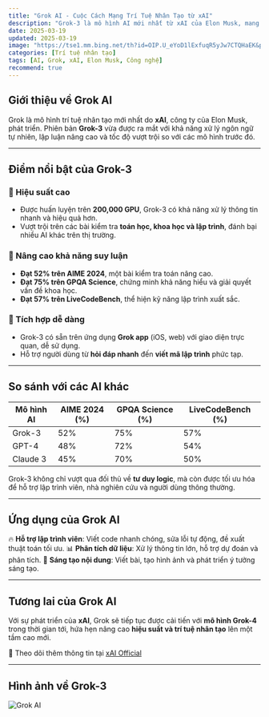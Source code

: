 ```yaml
---
title: "Grok AI - Cuộc Cách Mạng Trí Tuệ Nhân Tạo từ xAI"
description: "Grok-3 là mô hình AI mới nhất từ xAI của Elon Musk, mang lại khả năng tư duy và hiệu suất vượt trội."
date: 2025-03-19
updated: 2025-03-19
image: "https://tse1.mm.bing.net/th?id=OIP.U_eYoD1lExfuqR5yJw7CTQHaEK&pid=Api"
categories: [Trí tuệ nhân tạo]
tags: [AI, Grok, xAI, Elon Musk, Công nghệ]
recommend: true
---
```


## Giới thiệu về Grok AI

Grok là mô hình trí tuệ nhân tạo mới nhất do **xAI**, công ty của Elon Musk, phát triển. Phiên bản **Grok-3** vừa được ra mắt với khả năng xử lý ngôn ngữ tự nhiên, lập luận nâng cao và tốc độ vượt trội so với các mô hình trước đó.

---

## Điểm nổi bật của Grok-3

### 🚀 Hiệu suất cao
- Được huấn luyện trên **200,000 GPU**, Grok-3 có khả năng xử lý thông tin nhanh và hiệu quả hơn.
- Vượt trội trên các bài kiểm tra **toán học, khoa học và lập trình**, đánh bại nhiều AI khác trên thị trường.

### 🧠 Nâng cao khả năng suy luận
- **Đạt 52% trên AIME 2024**, một bài kiểm tra toán nâng cao.
- **Đạt 75% trên GPQA Science**, chứng minh khả năng hiểu và giải quyết vấn đề khoa học.
- **Đạt 57% trên LiveCodeBench**, thể hiện kỹ năng lập trình xuất sắc.

### 📱 Tích hợp dễ dàng
- Grok-3 có sẵn trên ứng dụng **Grok app** (iOS, web) với giao diện trực quan, dễ sử dụng.
- Hỗ trợ người dùng từ **hỏi đáp nhanh** đến **viết mã lập trình** phức tạp.

---

## So sánh với các AI khác

| Mô hình AI  | AIME 2024 (%) | GPQA Science (%) | LiveCodeBench (%) |
|------------|--------------|------------------|------------------|
| Grok-3     | 52%          | 75%              | 57%              |
| GPT-4      | 48%          | 72%              | 54%              |
| Claude 3   | 45%          | 70%              | 50%              |

Grok-3 không chỉ vượt qua đối thủ về **tư duy logic**, mà còn được tối ưu hóa để hỗ trợ lập trình viên, nhà nghiên cứu và người dùng thông thường.

---

## Ứng dụng của Grok AI

🔥 **Hỗ trợ lập trình viên**: Viết code nhanh chóng, sửa lỗi tự động, đề xuất thuật toán tối ưu.
📊 **Phân tích dữ liệu**: Xử lý thông tin lớn, hỗ trợ dự đoán và phân tích.
🎨 **Sáng tạo nội dung**: Viết bài, tạo hình ảnh và phát triển ý tưởng sáng tạo.

---

## Tương lai của Grok AI

Với sự phát triển của **xAI**, Grok sẽ tiếp tục được cải tiến với **mô hình Grok-4** trong thời gian tới, hứa hẹn nâng cao **hiệu suất và trí tuệ nhân tạo** lên một tầm cao mới.

📌 Theo dõi thêm thông tin tại [xAI Official](https://x.ai)

---

## Hình ảnh về Grok-3

![Grok AI](https://tse1.mm.bing.net/th?id=OIP.U_eYoD1lExfuqR5yJw7CTQHaEK&pid=Api)

